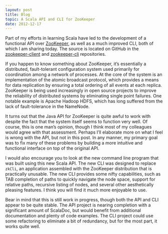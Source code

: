 ```yaml
---
layout: post
title: Blog
topic: A Scala API and CLI for ZooKeeper
date: 2012-12-17
---
```

<div class="content" markdown="1">

Part of my efforts in learning Scala have led to the development of a functional API over [ZooKeeper](https://zookeeper.apache.org), as well as a much improved CLI, both of which I am sharing today. The source is located on GitHub in the [zookeeper-client](https://github.com/davidledwards/zookeeper-client) and [zookeeper-cli](https://github.com/davidledwards/zookeeper-cli) repositories.

If you happen to know something about ZooKeeper, it’s essentially a distributed, fault-tolerant configuration system used primarily for coordination among a network of processes. At the core of the system is an implementation of the atomic broadcast protocol, which provides a means for data replication by ensuring a total ordering of all events at each replica. ZooKeeper is being used increasingly in open source projects to improve the reliability of distributed systems by eliminating single point failures. One notable example is Apache Hadoop HDFS, which has long suffered from the lack of fault-tolerance in the NameNode.

It turns out that the Java API for ZooKeeper is quite awful to work with despite the fact that the system itself seems to function very well. Of course, this is one man’s opinion, though I think most of my colleagues would agree with that assessment. Perhaps I’ll elaborate more on what I feel is wrong with the API, but not in this post. In any manner, my primary goal was to fix many of these problems by building a more intuitive and functional interface on top of the original API.

I would also encourage you to look at the new command line program that was built using this new Scala API. The new CLI was designed to replace `zkCli`, an application assembled with the ZooKeeper distribution that is practically unusable. The new CLI provides some nifty capabilities, such as TAB completion of paths to quickly navigate the node space, support for relative paths, recursive listing of nodes, and several other aesthetically pleasing features. I think you will find it much more enjoyable to use.

Bear in mind that this is still work in progress, though both the API and CLI appear to be quite stable. The API project is nearing completion with a significant amount of ScalaDoc, but would benefit from additional documentation and plenty of code examples. The CLI project could use some refactoring to eliminate a bit of redundancy, but for the most part, it works quite well.

</div>
